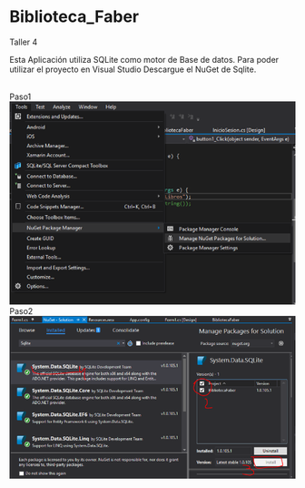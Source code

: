 # Biblioteca_Faber
Taller 4

Esta Aplicación utiliza SQLite como motor de Base de datos.
Para poder utilizar el proyecto en Visual Studio Descargue el NuGet de Sqlite.

<br>Paso1</br>
![Paso1](https://raw.githubusercontent.com/BibliotecaFaber/Biblioteca_Faber/master/Paso1.PNG)
<br>Paso2</br>
![Paso2](https://raw.githubusercontent.com/BibliotecaFaber/Biblioteca_Faber/master/Paso2.PNG)
